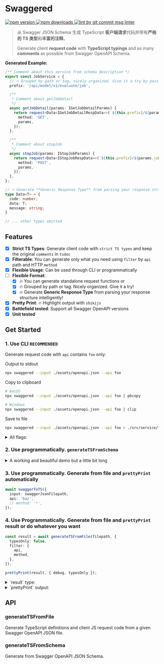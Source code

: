 # Swaggered

<p>
  <a href="https://www.npmjs.com/package/swaggered" target="_blank">
    <img src="https://img.shields.io/npm/v/swaggered.svg" alt="npm version" />
  </a>

  <a href="https://www.npmjs.com/package/swaggered">
    <img src="https://img.shields.io/npm/dm/swaggered.svg" alt="npm downloads" />
  </a>

  <a href="https://www.npmjs.com/package/git-commit-msg-linter" target="_blank">
    <img alt="lint by git commit msg linter" src="https://img.shields.io/badge/git-commit%20msg%20linter-blue" />
  </a>
</p>

> 从 Swagger JSON Schema 生成 TypeScript **客户端请求**代码并带有**严格的 TS 类型**和**丰富的注释**。
>
> Generate client **request code** with **TypeScript typings** and as many **comments** as possible from Swagger OpenAPI Schema.

**Generated Example:**

```ts
/** Comment about this service from schema description */
export const JobService = {
  // 🔥 Grouped by path or tag, nicely organized. Give it a try by passing the `grouped` flag
  prefix: '/api/model/v1/evaluate/job',

  /**
   * Comment about getJobDetail
   */
  async getJobDetail(params: IGetJobDetailParams) {
    return request<Data<IGetJobDetailRespData>>(`${this.prefix}/${params.jobId}`, {
      method: 'GET',
      params,
    });
  },

  /**
   * Comment about stopJob
   */
  async stopJob(params: IStopJobParams) {
    return request<Data<IStopJobRespData>>(`${this.prefix}/${params.jobId}`, {
      method: 'POST',
      params,
    });
  },
};

// 🔥 Generate **Generic Response Type** from parsing your response structure intelligently!
type Data<T> = {
  code: number;
  data: T;
  message: string;
}

// ... other types omitted
```

## Features

- [x] **Strict TS Types**: Generate client code with `strict TS types` and keep the original `comments` in `tsdoc`
- [x] **Filterable**: You can generate only what you need using `filter` by `api` path and HTTP `method`
- [x] **Flexible Usage**: Can be used through CLI or programmatically
- [ ] **Flexible Format**:
  - [x] 🔥 You can generate standalone request functions or
  - [x] 🔥 Grouped by path or tag. Nicely organized. Give it a try!
  - [x] 🔥 Generate **Generic Response Type** from parsing your response structure intelligently!
- [x] **Pretty Print**: 🔥 Highlight output with `shikijs`
- [x] **Battlefield tested**: Support all Swagger OpenAPI versions
- [x] **Unit tested**

## Get Started

### 1. Use CLI `RECOMMENDED`

Generate request code with `api` contains `foo` only:

Output to stdout

```bash
npx swaggered --input ./assets/openapi.json --api foo
```

Copy to clipboard

```bash
# macOS
npx swaggered --input ./assets/openapi.json --api foo | pbcopy

# Windows
npx swaggered --input ./assets/openapi.json --api foo | clip
```

Save to file

```bash
npx swaggered --input ./assets/openapi.json --api foo > ./src/service/foo.ts
```

<details>
  <summary>All flags:</summary>

```bash
┌──────────────┬───────────┬───────┬───────────────────────────────────────┬──────────┬─────────┐
│ (index)      │ type      │ short │ description                           │ required │ default │
├──────────────┼───────────┼───────┼───────────────────────────────────────┼──────────┼─────────┤
│ help         │ 'boolean' │ 'h'   │ 'Show this help message'              │ '×'      │ false   │
│ input        │ 'string'  │ 'i'   │ 'Input file path of swagger json'     │ '√'      │         │
│ api          │ 'string'  │ 'a'   │ 'Generate typings match the API path' │ '×'      │ '*'     │
│ method       │ 'string'  │ 'm'   │ 'Generate code match the HTTP method' │ '×'      │ '*'     │
│ debug        │ 'boolean' │ 'd'   │ 'Print debug info'                    │ '×'      │ false   │
│ typesOnly    │ 'boolean' │ 't'   │ 'Generate only types'                 │ '×'      │ false   │
│ functionOnly │ 'boolean' │ 'f'   │ 'Generate only functions'             │ '×'      │ false   │
│ grouped      │ 'boolean' │ 'g'   │ 'Print functions by group'            │ '×'      │ false   │
└──────────────┴───────────┴───────┴───────────────────────────────────────┴──────────┴─────────┘
```

- *`input` is required only.*
- `grouped` is my favorite flag, it will generate request functions by group. Give it a try!

</details>

### 2. Use programmatically. `generateTSFromSchema`

<details>
  <summary>A working and beautiful demo but a little bit long</summary>

```ts
import { prettyPrint, generateTSFromSchema } from './index.mjs';

const result = await generateTSFromSchema({
  openapi: '3.0.1',
  info: {
    title: 'OpenAPI definition',
    version: 'v0',
  },
  servers: [
    {
      url: 'http://127.0.0.1:8000',
      description: 'Generated server url',
    },
  ],
  paths: {
    '/api/bar/v1/baz/foo/list': {
      get: {
        tags: ['foo的相关接口'],
        summary: '分页查询foo作业',
        description: '分页查询foo作业',
        operationId: 'listFoo',
        parameters: [
          {
            name: 'req',
            in: 'query',
            required: true,
            schema: {
              $ref: '#/components/schemas/PageRequest',
            },
          },
        ],
        responses: {
          200: {
            description: '服务Okay，但请求是否成功请看返回体里面的code',
            content: {
              '*/*': {
                schema: {
                  $ref: '#/components/schemas/ResponsePageVOEvaluateFooResp',
                },
              },
            },
          },
        },
      },
    },
  },
  components: {
    schemas: {
      PageRequest: {
        required: ['current', 'pageSize'],
        type: 'object',
        properties: {
          current: {
            minimum: 1,
            type: 'integer',
            description: 'current',
            format: 'int32',
          },
          pageSize: {
            maximum: 1000,
            type: 'integer',
            description: 'pageSize',
            format: 'int32',
          },
        },
      },
      EvaluateFooResp: {
        type: 'object',
        properties: {
          id: {
            type: 'integer',
            format: 'int64',
          },
          name: {
            type: 'string',
          },
          description: {
            type: 'string',
          },
          status: {
            type: 'string',
            enum: ['XX', 'YY', 'COMPLETED', 'FAILED'],
          },
          bars: {
            type: 'array',
            items: {
              type: 'string',
            },
          },
        },
      },
      PageVOEvaluateFooResp: {
        type: 'object',
        properties: {
          total: {
            type: 'integer',
            format: 'int64',
          },
          pageSize: {
            type: 'integer',
            format: 'int32',
          },
          current: {
            type: 'integer',
            format: 'int32',
          },
          list: {
            type: 'array',
            items: {
              $ref: '#/components/schemas/EvaluateFooResp',
            },
          },
        },
      },
      ResponsePageVOEvaluateFooResp: {
        type: 'object',
        properties: {
          code: {
            type: 'integer',
            format: 'int32',
          },
          data: {
            $ref: '#/components/schemas/PageVOEvaluateFooResp',
          },
          errorMsg: {
            type: 'string',
          },
          success: {
            type: 'boolean',
          },
        },
      },
    },
  },
});

await prettyPrint(result);
```

</details>

### 3. Use programmatically. Generate from file and `prettyPrint` automatically

```ts
await swaggerToTS({
  input: swaggerJsonFilepath,
  api: 'baz',
  // method: '*',
});
```

### 4. Use Programmatically. Generate from file and `prettyPrint` result or do whatever you want

```typescript
const result = await generateTSFromFile(filepath, {
  typesOnly: false,
  filter: {
    api,
    method,
  },
});

prettyPrint(result, { debug, typesOnly });
```

<details>
  <summary>`result` type:</summary>

```typescript
interface IResult {
  list: IGeneratedItem[];
  total: number;
}

interface IGeneratedItem
 /** API path */
 path: string;

 /** HTTP method */
 method: string;

 /** HTTP request parameters type */
 requestParametersType: string;

 /** HTTP request body type */
 requestBodyType: string;

 /** HTTP response type */
 responseType: string;
```

</details>

<details>
  <summary>`prettyPrint` output:</summary>

```typescript
export async function list(params: PagedQueryBarsParams) {
  return request<Data<PagedQueryBarsRespData>>('/api/foo/v1/bars', {
    method: 'GET',
    params,
  });
}

type Data<T> = {
  code: number;
  data: T;
  message: string;
};

interface PagedQueryBarsParams {
  /**
   * 页码，必填，必须大于0
   */
  page_number: number;
  /**
   * 每页数量，必填，必须大于等于1且小于21
   */
  page_size: number;
  /**
   * bar name，模糊匹配，可空
   */
  bar_name?: string | null;
  /**
   * bar状态，0：未激活，1：激活，2：已过期，3：已删除，可为空，也可以包含一个或多个
   */
  status_list?: ("0" | "1" | "2" | "3")[] | null;
  /**
   * bar开始时间，可为空
   */
  start_time?: string | null;
  /**
   * bar结束时间，可为空
   */
  end_time?: string | null;
}

interface BaseResponsePagedQueryBarsResponse {
  code: number;
  message?: string | null;
  data?: PagedQueryBarsRespData | null;
}
interface PagedQueryBarsRespData {
  /**
   * bars总数
   */
  total: number;
  bars: GetBarRespData[];
}
interface GetBarRespData {
  /**
   * bar id，必定存在
   */
  bar_id: number;
  /**
   * bar name，必定存在
   */
  bar_name: string;
  /**
   * bar的创建时间，必定存在
   */
  created_time: string;
  /**
   * bar的上次更新时间，必定存在
   */
  updated_time: string;
}
```

</details>

## API

### generateTSFromFile

Generate TypeScript definitions and client JS request code from a given Swagger OpenAPI JSON file.

### generateTSFromSchema

Generate from Swagger OpenAPI JSON Schema.
